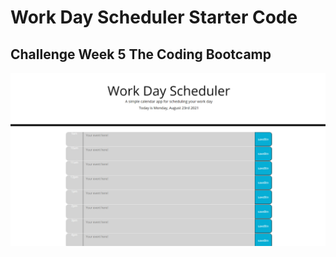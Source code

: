 # Work Day Scheduler Starter Code

## Challenge Week 5 The Coding Bootcamp

![work-day-scheduler](assets/images/work-day-scheduler.png)
